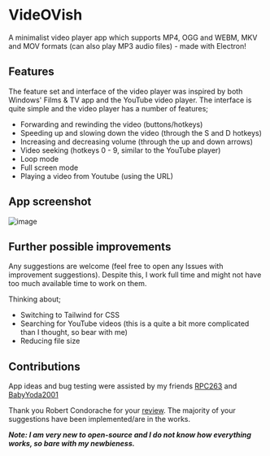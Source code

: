 # VideOVish
A minimalist video player app which supports MP4, OGG and WEBM, MKV and MOV formats (can also play MP3 audio files) - made with Electron!

## Features

The feature set and interface of the video player was inspired by both Windows' Films & TV app and the YouTube video player. The interface is quite simple and the video player has a number of features;

- Forwarding and rewinding the video (buttons/hotkeys)
- Speeding up and slowing down the video (through the S and D hotkeys)
- Increasing and decreasing volume (through the up and down arrows)
- Video seeking (hotkeys 0 - 9, similar to the YouTube player)
- Loop mode
- Full screen mode
- Playing a video from Youtube (using the URL)

## App screenshot

![image](https://user-images.githubusercontent.com/35971384/208214326-63067413-8acc-4e0b-b727-5fb9f56456bc.png)

## Further possible improvements

Any suggestions are welcome (feel free to open any Issues with improvement suggestions). Despite this, I work full time and might not have too much available time to work on them.

Thinking about;

- Switching to Tailwind for CSS
- Searching for YouTube videos (this is a quite a bit more complicated than I thought, so bear with me)
- Reducing file size

## Contributions

App ideas and bug testing were assisted by my friends [RPC263](https://www.youtube.com/channel/UCSeiYh0FIlEvGGxT49LK2ew) and [BabyYoda2001](https://github.com/BabyYoda2001) 

Thank you Robert Condorache for your [review](https://www.softpedia.com/get/Multimedia/Video/Video-Players/VideOVish.shtml). 
The majority of your suggestions have been implemented/are in the works.

***Note: I am very new to open-source and I do not know how everything works, so bare with my newbieness.***